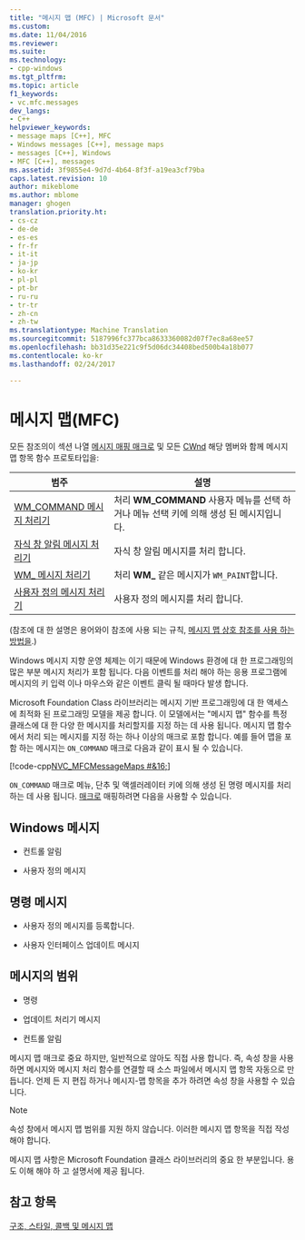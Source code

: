 ```yaml
---
title: "메시지 맵 (MFC) | Microsoft 문서"
ms.custom: 
ms.date: 11/04/2016
ms.reviewer: 
ms.suite: 
ms.technology:
- cpp-windows
ms.tgt_pltfrm: 
ms.topic: article
f1_keywords:
- vc.mfc.messages
dev_langs:
- C++
helpviewer_keywords:
- message maps [C++], MFC
- Windows messages [C++], message maps
- messages [C++], Windows
- MFC [C++], messages
ms.assetid: 3f9855e4-9d7d-4b64-8f3f-a19ea3cf79ba
caps.latest.revision: 10
author: mikeblome
ms.author: mblome
manager: ghogen
translation.priority.ht:
- cs-cz
- de-de
- es-es
- fr-fr
- it-it
- ja-jp
- ko-kr
- pl-pl
- pt-br
- ru-ru
- tr-tr
- zh-cn
- zh-tw
ms.translationtype: Machine Translation
ms.sourcegitcommit: 5187996fc377bca8633360082d07f7ec8a68ee57
ms.openlocfilehash: bb31d35e221c9f5d06dc34408bed500b4a18b077
ms.contentlocale: ko-kr
ms.lasthandoff: 02/24/2017

---
```

# <a name="message-maps-mfc"></a>메시지 맵(MFC)
모든 참조의이 섹션 나열 [메시지 매핑 매크로](../../mfc/reference/message-map-macros-mfc.md) 및 모든 [CWnd](../../mfc/reference/cwnd-class.md) 해당 멤버와 함께 메시지 맵 항목 함수 프로토타입을:  
  
|범주|설명|  
|--------------|-----------------|  
|[WM_COMMAND 메시지 처리기](../../mfc/reference/wm-command-message-handler.md)|처리 **WM_COMMAND** 사용자 메뉴를 선택 하거나 메뉴 선택 키에 의해 생성 된 메시지입니다.|  
|[자식 창 알림 메시지 처리기](../../mfc/reference/child-window-notification-message-handlers.md)|자식 창 알림 메시지를 처리 합니다.|  
|[WM_ 메시지 처리기](../../mfc/reference/handlers-for-wm-messages.md)|처리 **WM_** 같은 메시지가 `WM_PAINT`합니다.|  
|[사용자 정의 메시지 처리기](../../mfc/reference/user-defined-handlers.md)|사용자 정의 메시지를 처리 합니다.|  
  
 (참조에 대 한 설명은 용어와이 참조에 사용 되는 규칙, [메시지 맵 상호 참조를 사용 하는 방법을](../../mfc/reference/how-to-use-the-message-map-cross-reference.md).)  
  
 Windows 메시지 지향 운영 체제는 이기 때문에 Windows 환경에 대 한 프로그래밍의 많은 부분 메시지 처리가 포함 됩니다. 다음 이벤트를 처리 해야 하는 응용 프로그램에 메시지의 키 입력 이나 마우스와 같은 이벤트 클릭 될 때마다 발생 합니다.  
  
 Microsoft Foundation Class 라이브러리는 메시지 기반 프로그래밍에 대 한 액세스에 최적화 된 프로그래밍 모델을 제공 합니다. 이 모델에서는 "메시지 맵" 함수를 특정 클래스에 대 한 다양 한 메시지를 처리할지를 지정 하는 데 사용 됩니다. 메시지 맵 함수에서 처리 되는 메시지를 지정 하는 하나 이상의 매크로 포함 합니다. 예를 들어 맵을 포함 하는 메시지는 `ON_COMMAND` 매크로 다음과 같이 표시 될 수 있습니다.  
  
 [!code-cpp[NVC_MFCMessageMaps #&16;](../../mfc/reference/codesnippet/cpp/message-maps-mfc_1.cpp)]  
  
 `ON_COMMAND` 매크로 메뉴, 단추 및 액셀러레이터 키에 의해 생성 된 명령 메시지를 처리 하는 데 사용 됩니다. [매크로](../../mfc/reference/message-map-macros-mfc.md) 매핑하려면 다음을 사용할 수 있습니다.  
  
## <a name="windows-messages"></a>Windows 메시지  
  
-   컨트롤 알림  
  
-   사용자 정의 메시지  
  
## <a name="command-messages"></a>명령 메시지  
  
-   사용자 정의 메시지를 등록합니다.  
  
-   사용자 인터페이스 업데이트 메시지  
  
## <a name="ranges-of-messages"></a>메시지의 범위  
  
-   명령  
  
-   업데이트 처리기 메시지  
  
-   컨트롤 알림  
  
 메시지 맵 매크로 중요 하지만, 일반적으로 않아도 직접 사용 합니다. 즉, 속성 창을 사용 하면 메시지와 메시지 처리 함수를 연결할 때 소스 파일에서 메시지 맵 항목 자동으로 만듭니다. 언제 든 지 편집 하거나 메시지-맵 항목을 추가 하려면 속성 창을 사용할 수 있습니다.  
  
> [!NOTE]
>  속성 창에서 메시지 맵 범위를 지원 하지 않습니다. 이러한 메시지 맵 항목을 직접 작성 해야 합니다.  
  
 메시지 맵 사항은 Microsoft Foundation 클래스 라이브러리의 중요 한 부분입니다. 용도 이해 해야 하 고 설명서에 제공 됩니다.  
  
## <a name="see-also"></a>참고 항목  
 [구조, 스타일, 콜백 및 메시지 맵](../../mfc/reference/structures-styles-callbacks-and-message-maps.md)


